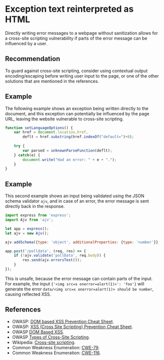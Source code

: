 # Exception text reinterpreted as HTML
Directly writing error messages to a webpage without sanitization allows for a cross-site scripting vulnerability if parts of the error message can be influenced by a user.


## Recommendation
To guard against cross-site scripting, consider using contextual output encoding/escaping before writing user input to the page, or one of the other solutions that are mentioned in the references.


## Example
The following example shows an exception being written directly to the document, and this exception can potentially be influenced by the page URL, leaving the website vulnerable to cross-site scripting.


```javascript
function setLanguageOptions() {
    var href = document.location.href,
        deflt = href.substring(href.indexOf("default=")+8);
    
    try {
        var parsed = unknownParseFunction(deflt); 
    } catch(e) {
        document.write("Had an error: " + e + ".");
    }
}

```

## Example
This second example shows an input being validated using the JSON schema validator `ajv`, and in case of an error, the error message is sent directly back in the response.


```javascript
import express from 'express';
import Ajv from 'ajv';

let app = express();
let ajv = new Ajv();

ajv.addSchema({type: 'object', additionalProperties: {type: 'number'}}, 'pollData');

app.post('/polldata', (req, res) => {
    if (!ajv.validate('pollData', req.body)) {
        res.send(ajv.errorsText());
    }
});

```
This is unsafe, because the error message can contain parts of the input. For example, the input `{'<img src=x onerror=alert(1)>': 'foo'}` will generate the error `data/<img src=x onerror=alert(1)> should be number`, causing reflected XSS.


## References
* OWASP: [DOM based XSS Prevention Cheat Sheet](https://cheatsheetseries.owasp.org/cheatsheets/DOM_based_XSS_Prevention_Cheat_Sheet.html).
* OWASP: [XSS (Cross Site Scripting) Prevention Cheat Sheet](https://cheatsheetseries.owasp.org/cheatsheets/Cross_Site_Scripting_Prevention_Cheat_Sheet.html).
* OWASP [DOM Based XSS](https://www.owasp.org/index.php/DOM_Based_XSS).
* OWASP [Types of Cross-Site Scripting](https://www.owasp.org/index.php/Types_of_Cross-Site_Scripting).
* Wikipedia: [Cross-site scripting](http://en.wikipedia.org/wiki/Cross-site_scripting).
* Common Weakness Enumeration: [CWE-79](https://cwe.mitre.org/data/definitions/79.html).
* Common Weakness Enumeration: [CWE-116](https://cwe.mitre.org/data/definitions/116.html).
